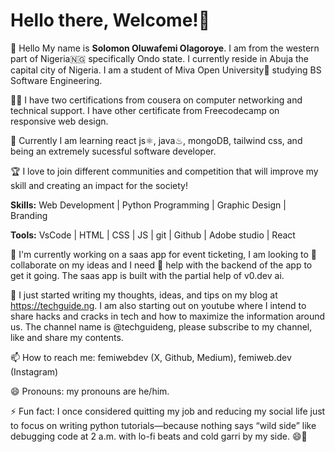 # Hello there, Welcome!👋


👋 Hello My name is **Solomon Oluwafemi Olagoroye**. I am from the western part of Nigeria🇳🇬 specifically Ondo state. I currently reside in Abuja the capital city of Nigeria. I am a student of Miva Open University🏫 studying BS Software Engineering.


👨‍💻 I have two certifications from cousera on computer networking and technical support. I have other certificate from Freecodecamp on responsive web design.


🌱 Currently I am learning react js⚛️, java♨, mongoDB, tailwind css, and being an extremely sucessful software developer.


🏆 I love to join different communities and competition that will improve my skill and creating an impact for the society!


**Skills:**
Web Development | Python Programming | Graphic Design | Branding


**Tools:**
VsCode | HTML | CSS | JS | git | Github | Adobe studio | React 


🔭 I'm currently working on a saas app for event ticketing, I am looking to 👯 collaborate on my ideas and I need 🤔 help with the backend of the app to get it going. The saas app is built with the partial help of v0.dev ai.


🌱 I just started writing my thoughts, ideas, and tips on my blog at https://techguide.ng. I am also starting out on youtube where I intend to share hacks and cracks in tech and how to maximize the information around us. The channel name is @techguideng, please subscribe to my channel, like and share my contents.

📫 How to reach me: femiwebdev (X, Github, Medium), femiweb.dev (Instagram)

😄 Pronouns: my pronouns are he/him.

⚡ Fun fact: I once considered quitting my job and reducing my social life just to focus on writing python tutorials—because nothing says “wild side” like debugging code at 2 a.m. with lo-fi beats and cold garri by my side. 😄🐍

<!--
Here are some ideas to get you started:

- 💬 Ask me about ...
-  ...
-->
